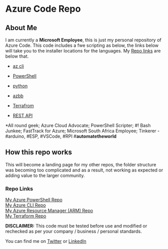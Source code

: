 # Azure Code Repo

## About Me

I am currently a **Microsoft Employee**, this is just my personal repository of Azure Code. This code includes a fwe scripting as below, the links below will take you to the installer locations for the languages. My [Repo links](#repo-links) are below that.

- [az cli](https://docs.microsoft.com/en-us/cli/azure/?view=azure-cli-latest)

- [PowerShell](https://docs.microsoft.com/en-us/powershell/azure/install-az-ps?view=azps-4.3.0)

- [python](https://docs.microsoft.com/en-us/python/azure/?view=azure-python)

- [azbb](https://github.com/mspnp/template-building-blocks/wiki)

- [Terrafrom](https://www.terraform.io)

- [REST API](https://docs.microsoft.com/en-us/rest/api/azure/)  
  
*All round geek; Azure Cloud Advocate; PowerShell Scripter; #! Bash Junkee; FastTrack for Azure; Microsoft South Africa Employee; Tinkerer - #arduino, #ESP, #VSCode, #RPI #**automatetheworld**

## How this repo works

This will become a landing page for my other repos, the folder structure was becoming too complicated and as a result, not working as expected or adding value to the larger community.

### Repo Links

[My Azure PowerShell Repo](https://github.com/fskelly/flkelly-AzureCode-powershell)  
[My Azure CLI Repo](https://github.com/fskelly/flkelly-AzureCode-cli)  
[My Azure Resource Manager (ARM) Repo](https://github.com/fskelly/flkelly-AzureCode-arm)  
[My Terraform Repo](https://github.com/fskelly/flkelly-AzureCode-terraform)  

**DISCLAIMER:**
This code must be tested before use and modified or rechecked as per your company / business / personal standards.

You can find me on
[Twitter](https://www.twitter.com/fskelly) or [LinkedIn](https://www.linkedin.com/in/fletcherkelly)  
